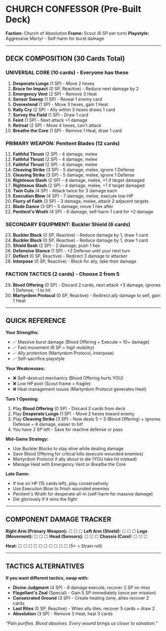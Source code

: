 # CHURCH CONFESSOR (Pre-Built Deck)
**Faction:** Church of Absolution
**Frame:** Scout (6 SP per turn)
**Playstyle:** Aggressive Martyr - Self-harm for burst damage

---

## DECK COMPOSITION (30 Cards Total)

### UNIVERSAL CORE (10 cards) - Everyone has these
1. **Desperate Lunge** (1 SP) - Move 2 hexes
2. **Brace for Impact** (0 SP, Reactive) - Reduce next damage by 2
3. **Emergency Vent** (2 SP) - Remove 3 Heat
4. **Sensor Sweep** (1 SP) - Reveal 1 enemy card
5. **Overextend** (1 SP) - Move 3 hexes, gain 1 Heat
6. **Rally Cry** (2 SP) - Ally within 3 hexes draws 1 card
7. **Survey the Field** (1 SP) - Draw 1 card
8. **Feint** (1 SP) - Next attack +1 damage
9. **Retreat** (2 SP) - Move 4 hexes, can't attack
10. **Breathe the Core** (1 SP) - Remove 1 Heat, draw 1 card

### PRIMARY WEAPON: Penitent Blades (12 cards)
11. **Faithful Thrust** (2 SP) - 4 damage, melee
12. **Faithful Thrust** (2 SP) - 4 damage, melee
13. **Faithful Thrust** (2 SP) - 4 damage, melee
14. **Cleaving Strike** (3 SP) - 5 damage, melee, ignore 1 Defense
15. **Cleaving Strike** (3 SP) - 5 damage, melee, ignore 1 Defense
16. **Righteous Slash** (2 SP) - 4 damage, melee, +1 if target damaged
17. **Righteous Slash** (2 SP) - 4 damage, melee, +1 if target damaged
18. **Twin Cuts** (4 SP) - Attack twice for 3 damage each
19. **Execution Blow** (4 SP) - 7 damage, melee, execute low-HP
20. **Flurry of Faith** (3 SP) - 3 damage, melee, attack 2 adjacent targets
21. **Blade Dance** (3 SP) - 5 damage, move 1 hex after
22. **Penitent's Wrath** (4 SP) - 6 damage, self-harm 1 card for +2 damage

### SECONDARY EQUIPMENT: Buckler Shield (6 cards)
23. **Buckler Block** (0 SP, Reactive) - Reduce damage by 1, draw 1 card
24. **Buckler Block** (0 SP, Reactive) - Reduce damage by 1, draw 1 card
25. **Shield Bash** (2 SP) - 2 damage, push 1 hex
26. **Defensive Stance** (1 SP) - +2 Defense until your next turn
27. **Deflect** (0 SP, Reactive) - Redirect 3 damage to attacker
28. **Interpose** (0 SP, Reactive) - Block for ally, take their damage

### FACTION TACTICS (2 cards) - Choose 2 from 5
29. **Blood Offering** (0 SP) - Discard 2 cards, next attack +3 damage, ignores 1 Defense, -1 to hit
30. **Martyrdom Protocol** (0 SP, Reactive) - Redirect ally damage to self, gain 1 Heat

---

## QUICK REFERENCE

**Your Strengths:**
- ✅ Massive burst damage (Blood Offering + Execute = 10+ damage)
- ✅ Fast movement (6 SP = high mobility)
- ✅ Ally protection (Martyrdom Protocol, Interpose)
- ✅ Self-sacrifice playstyle

**Your Weaknesses:**
- ❌ Self-destruct mechanics (Blood Offering hurts YOU)
- ❌ Low HP pool (Scout frame = fragile)
- ❌ Heat management issues (Martyrdom Protocol generates Heat)

**Turn 1 Opening:**
1. Play **Blood Offering** (0 SP) - Discard 2 cards from deck
2. Play **Desperate Lunge** (1 SP) - Move 2 hexes toward enemy
3. Play **Cleaving Strike** (3 SP) - Now deals 5 + 3 (Blood Offering) + ignores Defense = 8 damage, easier to hit!
4. You have 2 SP left - Save for reactive defense or pass

**Mid-Game Strategy:**
- Use Buckler Blocks to stay alive while dealing damage
- Save Blood Offering for critical kills (execute wounded enemies)
- Martyrdom Protocol if ally about to die (YOU take hit instead)
- Manage Heat with Emergency Vent or Breathe the Core

**Late Game:**
- If low on HP (15 cards left), play conservatively
- Use Execution Blow to finish wounded enemies
- Penitent's Wrath for desperate all-in (self-harm for massive damage)
- Die gloriously if it wins the fight

---

## COMPONENT DAMAGE TRACKER

**Right Arm (Primary Weapon):** ☐ ☐ ☐
**Left Arm (Shield):** ☐ ☐ ☐
**Legs (Movement):** ☐ ☐ ☐
**Head (Sensors):** ☐ ☐ ☐
**Chassis (Core):** ☐ ☐ ☐

**Heat:** ☐ ☐ ☐ ☐ ☐ ☐ ☐ ☐ ☐ ☐ (5+ = Strain roll)

---

## TACTICS ALTERNATIVES

**If you want different tactics, swap with:**
- **Divine Judgment** (4 SP) - 8 damage execute, recover 2 SP on miss
- **Flagellant's Zeal** (Special) - Gain 5 SP immediately (once per mission)
- **Consecrated Ground** (3 SP) - Create healing zone, allies recover 2 cards
- **Last Rites** (0 SP, Reactive) - When ally dies, recover 5 cards + draw 2
- **Absolution** (3 SP) - Remove 3 Heat, heal 3 cards

*"Pain purifies. Blood absolves. Every wound brings us closer to salvation."*
